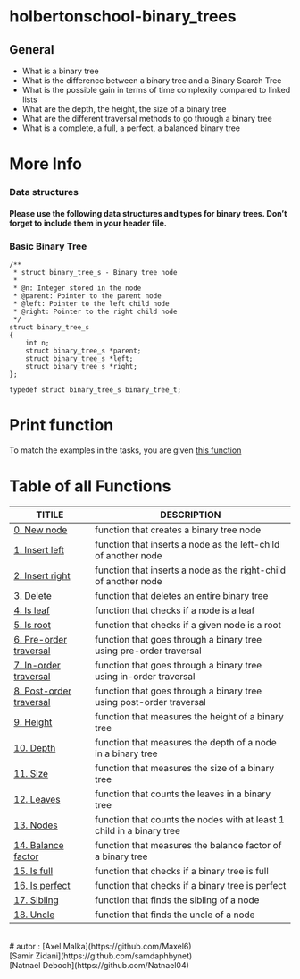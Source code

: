 # holbertonschool-binary_trees

## General

- What is a binary tree
- What is the difference between a binary tree and a Binary Search Tree
- What is the possible gain in terms of time complexity compared to linked lists
- What are the depth, the height, the size of a binary tree
- What are the different traversal methods to go through a binary tree
- What is a complete, a full, a perfect, a balanced binary tree

# More Info
### Data structures
#### Please use the following data structures and types for binary trees. Don’t forget to include them in your header file.

### Basic Binary Tree

```
/**
 * struct binary_tree_s - Binary tree node
 *
 * @n: Integer stored in the node
 * @parent: Pointer to the parent node
 * @left: Pointer to the left child node
 * @right: Pointer to the right child node
 */
struct binary_tree_s
{
    int n;
    struct binary_tree_s *parent;
    struct binary_tree_s *left;
    struct binary_tree_s *right;
};

typedef struct binary_tree_s binary_tree_t;
```

# Print function
To match the examples in the tasks, you are given [this function](https://github.com/Maxel6/holbertonschool-binary_trees/blob/main/binary_tree_print.c)<br/>
# Table of all Functions
| TITILE  | DESCRIPTION |
| ------------- | ------------- |
| [0. New node](https://github.com/Maxel6/holbertonschool-binary_trees/blob/main/0-binary_tree_node.c)  |  function that creates a binary tree node  |
| [1. Insert left](https://github.com/Maxel6/holbertonschool-binary_trees/blob/main/1-binary_tree_insert_left.c)  |  function that inserts a node as the left-child of another node  |
| [2. Insert right](https://github.com/Maxel6/holbertonschool-binary_trees/blob/main/2-binary_tree_insert_right.c)  |  function that inserts a node as the right-child of another node  |
| [3. Delete](https://github.com/Maxel6/holbertonschool-binary_trees/blob/main/3-binary_tree_delete.c)  |  function that deletes an entire binary tree  |
| [4. Is leaf](https://github.com/Maxel6/holbertonschool-binary_trees/blob/main/4-binary_tree_is_leaf.c)  |  function that checks if a node is a leaf  |
| [5. Is root](https://github.com/Maxel6/holbertonschool-binary_trees/blob/main/5-binary_tree_is_root.c)  |  function that checks if a given node is a root  |
| [6. Pre-order traversal](https://github.com/Maxel6/holbertonschool-binary_trees/blob/main/6-binary_tree_preorder.c)  |  function that goes through a binary tree using pre-order traversal  |
| [7. In-order traversal](https://github.com/Maxel6/holbertonschool-binary_trees/blob/main/7-binary_tree_inorder.c)  |  function that goes through a binary tree using in-order traversal  |
| [8. Post-order traversal](https://github.com/Maxel6/holbertonschool-binary_trees/blob/main/8-binary_tree_postorder.c)  |  function that goes through a binary tree using post-order traversal  |
| [9. Height](https://github.com/Maxel6/holbertonschool-binary_trees/blob/main/9-binary_tree_height.c)  |  function that measures the height of a binary tree  |
| [10. Depth](https://github.com/Maxel6/holbertonschool-binary_trees/blob/main/10-binary_tree_depth.c)  |  function that measures the depth of a node in a binary tree  |
| [11. Size](https://github.com/Maxel6/holbertonschool-binary_trees/blob/main/11-binary_tree_size.c)  |  function that measures the size of a binary tree  |
| [12. Leaves](https://github.com/Maxel6/holbertonschool-binary_trees/blob/main/12-binary_tree_leaves.c)  |  function that counts the leaves in a binary tree  |
| [13. Nodes](https://github.com/Maxel6/holbertonschool-binary_trees/blob/main/13-binary_tree_nodes.c)  |  function that counts the nodes with at least 1 child in a binary tree  |
| [14. Balance factor](https://github.com/Maxel6/holbertonschool-binary_trees/blob/main/14-binary_tree_balance.c)  |  function that measures the balance factor of a binary tree  |
| [15. Is full](https://github.com/Maxel6/holbertonschool-binary_trees/blob/main/15-binary_tree_is_full.c)  |  function that checks if a binary tree is full  |
| [16. Is perfect](https://github.com/Maxel6/holbertonschool-binary_trees/blob/main/16-binary_tree_is_perfect.c)  |  function that checks if a binary tree is perfect  |
| [17. Sibling](https://github.com/Maxel6/holbertonschool-binary_trees/blob/main/17-binary_tree_sibling.c)  |  function that finds the sibling of a node  |
| [18. Uncle](https://github.com/Maxel6/holbertonschool-binary_trees/blob/main/18-binary_tree_uncle.c)  |  function that finds the uncle of a node  |
<br/>
# autor :
[Axel Malka](https://github.com/Maxel6)<br/>
[Samir Zidani](https://github.com/samdaphbynet)<br/>
[Natnael Deboch](https://github.com/Natnael04)
